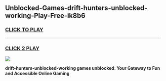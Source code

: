 
## Unblocked-Games-drift-hunters-unblocked-working-Play-Free-ik8b6
<h3>
<a href="https://premium76.site?title=drift-hunters-unblocked-working&ref=10A">CLICK TO PLAY</a></h3>
<hr>

<h3>
<a href="https://premium76.site?title=drift-hunters-unblocked-working&ref=10A">CLICK 2 PLAY</a>
  
</h3>

<a href="https://premium76.site?title=drift-hunters-unblocked-working&ref=10A"><img src="https://clearcache.store/games.png"></a>


**drift-hunters-unblocked-working games unblocked: Your Gateway to Fun and Accessible Online Gaming**
